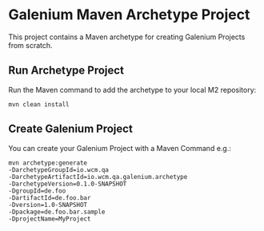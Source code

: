 Galenium Maven Archetype Project
========================

This project contains a Maven archetype for creating Galenium Projects from scratch.

Run Archetype Project
---------------------

Run the Maven command to add the archetype to your local M2 repository:

`mvn clean install`

Create Galenium Project
------------------------

You can create your Galenium Project with a Maven Command e.g.:

 ```
 mvn archetype:generate 
 -DarchetypeGroupId=io.wcm.qa 
 -DarchetypeArtifactId=io.wcm.qa.galenium.archetype 
 -DarchetypeVersion=0.1.0-SNAPSHOT 
 -DgroupId=de.foo 
 -DartifactId=de.foo.bar 
 -Dversion=1.0-SNAPSHOT 
 -Dpackage=de.foo.bar.sample 
 -DprojectName=MyProject
 ```

